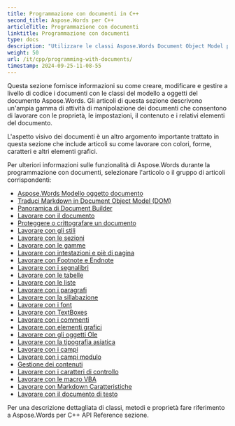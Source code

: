 ```yaml
---
title: Programmazione con documenti in C++
second_title: Aspose.Words per C++
articleTitle: Programmazione con documenti
linktitle: Programmazione con documenti
type: docs
description: "Utilizzare le classi Aspose.Words Document Object Model per creare, modificare e gestire i documenti in modo programmatico utilizzando C++. Lavora con le proprietà, le impostazioni e il contenuto del documento, nonché con l'aspetto del documento attraverso la gestione di colori, forme, caratteri e altri elementi grafici."
weight: 50
url: /it/cpp/programming-with-documents/
timestamp: 2024-09-25-11-08-55
---
```


Questa sezione fornisce informazioni su come creare, modificare e gestire a livello di codice i documenti con le classi del modello a oggetti del documento Aspose.Words. Gli articoli di questa sezione descrivono un'ampia gamma di attività di manipolazione dei documenti che consentono di lavorare con le proprietà, le impostazioni, il contenuto e i relativi elementi del documento.

L'aspetto visivo dei documenti è un altro argomento importante trattato in questa sezione che include articoli su come lavorare con colori, forme, caratteri e altri elementi grafici.

Per ulteriori informazioni sulle funzionalità di Aspose.Words durante la programmazione con documenti, selezionare l'articolo o il gruppo di articoli corrispondenti:

- [Aspose.Words Modello oggetto documento](/words/cpp/aspose-words-document-object-model/)
- [Traduci Markdown in Document Object Model (DOM)](/words/cpp/translate-markdown-to-document-object-model/)
- [Panoramica di Document Builder](/words/cpp/document-builder-overview/)
- [Lavorare con il documento](/words/cpp/working-with-document/)
- [Proteggere o crittografare un documento](/words/cpp/protect-or-encrypt-a-document/)
- [Lavorare con gli stili](/words/cpp/working-with-styles-and-themes/)
- [Lavorare con le sezioni](/words/cpp/working-with-sections/)
- [Lavorare con le gamme](/words/cpp/working-with-ranges/)
- [Lavorare con intestazioni e piè di pagina](/words/cpp/working-with-headers-and-footers/)
- [Lavorare con Footnote e Endnote](/words/cpp/working-with-footnote-and-endnote/)
- [Lavorare con i segnalibri](/words/cpp/working-with-bookmarks/)
- [Lavorare con le tabelle](/words/cpp/working-with-tables/)
- [Lavorare con le liste](/words/cpp/working-with-lists/)
- [Lavorare con i paragrafi](/words/cpp/working-with-paragraphs/)
- [Lavorare con la sillabazione](/words/cpp/working-with-hyphenation/)
- [Lavorare con i font](/words/cpp/working-with-fonts/)
- [Lavorare con TextBoxes](/words/cpp/working-with-textboxes/)
- [Lavorare con i commenti](/words/cpp/working-with-comments/)
- [Lavorare con elementi grafici](/words/cpp/working-with-graphic-elements/)
- [Lavorare con gli oggetti Ole](/words/cpp/working-with-ole-objects/)
- [Lavorare con la tipografia asiatica](/words/cpp/working-with-asian-typography/)
- [Lavorare con i campi](/words/cpp/working-with-fields/)
- [Lavorare con i campi modulo](/words/cpp/working-with-form-fields/)
- [Gestione dei contenuti](/words/cpp/contents-management/)
- [Lavorare con i caratteri di controllo](/words/cpp/working-with-control-characters/)
- [Lavorare con le macro VBA](/words/cpp/working-with-vba-macros/)
- [Lavorare con Markdown Caratteristiche](/words/cpp/working-with-markdown-features/)
- [Lavorare con il documento di testo](/words/cpp/working-with-text-document/)

Per una descrizione dettagliata di classi, metodi e proprietà fare riferimento a Aspose.Words per C++ API Reference sezione.
